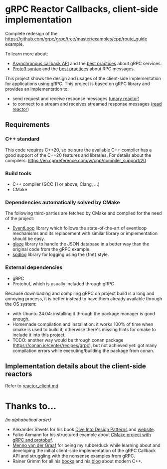 # gRPC Reactor Callbacks, client-side implementation
Complete redesign of the https://github.com/grpc/grpc/tree/master/examples/cpp/route_guide example.

To learn more about:
- [Asynchronous callback API](https://grpc.io/docs/languages/cpp/callback/) and the
  [best practices](https://grpc.io/docs/languages/cpp/best_practices/) about gRPC services.
- [Proto3 syntax](https://protobuf.dev/programming-guides/proto3/) and the
  [best practices](https://protobuf.dev/programming-guides/best-practices/) about RPC messages.

This project shows the design and usages of the client-side implementation for applications using gRPC.
This project is based on gRPC library and provides an implementation to:
- send request and receive response messages ([unary reactor](https://grpc.github.io/grpc/cpp/classgrpc_1_1_client_unary_reactor.html))
- to connect to a stream and receives streamed response messages ([read reactor](https://grpc.github.io/grpc/cpp/classgrpc_1_1_client_read_reactor.html))

## Requirements

### C++ standard
This code requires C++20, so be sure the available C++ compiler has a good support of the C++20 features and libraries.
For details about the compilers: https://en.cppreference.com/w/cpp/compiler_support/20

### Build tools
- C++ compiler (GCC 11 or above, Clang, ...)
- CMake

### Dependencies automatically solved by CMake
The following third-parties are fetched by CMake and compiled for the need of the project:
- [EventLoop](https://github.com/amoldhamale1105/EventLoop) library which follows the state-of-the-art of eventloop
  mechanisms and its replacement with similar library or implementation should be easy.
- [glaze](https://github.com/stephenberry/glaze) library to handle the JSON database in a better way than the
  original code from the gRPC example.
- [spdlog](https://github.com/gabime/spdlog) library for logging using the {fmt} style.

### External dependencies
- gRPC
- Protobuf, which is usually included through gRPC

Because downloading and compiling gRPC on project build is a long and annoying process, it is better instead to have
them already available through the OS system: 
- with Ubuntu 24.04: installing it through the package manager is good enough.
- Homemade compilation and installation: it works 100% of time when cmake is used to build it, otherwise
  there's missing hints for cmake to include it into this project.
- TODO: another way would be through conan package (https://conan.io/center/recipes/grpc), but not achieved yet: got
        many compilation errors while executing/building the package from conan.

## Implementation details about the client-side reactors
Refer to [reactor_client.md](client/reactor_client.md)

# Thanks to...
_(in alphabetical order)_
- Alexander Shvets for his book [Dive Into Design Patterns](https://refactoring.guru/design-patterns/book) and
  [website](https://refactoring.guru/design-patterns).
- Falko Axmann for his structured example about
  [CMake project with gRPC and protobuf](https://www.f-ax.de/dev/2020/11/08/grpc-plugin-cmake-support.html).
- [Menno van der Graaf](https://github.com/Mercotui) for being my rubberduck while learning about and developing the
  initial client-side implementation of the gRPC Callback API and struggling with the nonsense examples from gRPC.
- Rainer Grimm for all his [books](https://leanpub.com/u/RainerGrimm) and his [blog](https://www.modernescpp.com/index.php/blog/)
  about modern C++.
